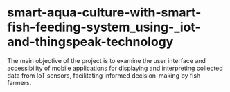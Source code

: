 # smart-aqua-culture-with-smart-fish-feeding-system_using-_iot-and-thingspeak-technology
The main objective of the project is to examine the user interface and accessibility of mobile applications for displaying and interpreting collected data from IoT sensors, facilitating informed decision-making by fish farmers.

